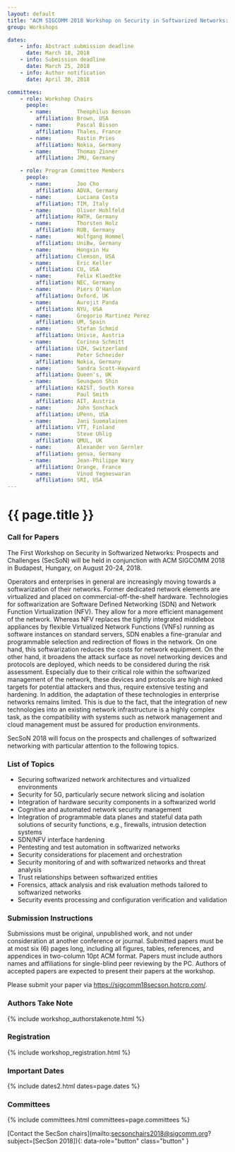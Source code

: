 ```yaml
---
layout: default
title: "ACM SIGCOMM 2018 Workshop on Security in Softwarized Networks: Prospects and Challenges (SecSoN 2018)"
group: Workshops

dates:
    - info: Abstract submission deadline
      date: March 18, 2018
    - info: Submission deadline
      date: March 25, 2018
    - info: Author notification
      date: April 30, 2018

committees:
    - role: Workshop Chairs
      people:
       - name:        Theophilus Benson
         affiliation: Brown, USA
       - name:        Pascal Bisson
         affiliation: Thales, France
       - name:        Rastin Pries
         affiliation: Nokia, Germany
       - name:        Thomas Zinner
         affiliation: JMU, Germany

    - role: Program Committee Members
      people:
       - name:        Joo Cho
         affiliation: ADVA, Germany         
       - name:        Luciana Costa
         affiliation: TIM, Italy  
       - name:        Oliver Hohlfeld
         affiliation: RWTH, Germany           
       - name:        Thorsten Holz
         affiliation: RUB, Germany         
       - name:        Wolfgang Hommel
         affiliation: UniBw, Germany         
       - name:        Hongxin Hu
         affiliation: Clemson, USA          
       - name:        Eric Keller
         affiliation: CU, USA         
       - name:        Felix Klaedtke
         affiliation: NEC, Germany 
       - name:        Piers O'Hanlon
         affiliation: Oxford, UK         
       - name:        Aurojit Panda
         affiliation: NYU, USA         
       - name:        Gregorio Martinez Perez
         affiliation: UM, Spain           
       - name:        Stefan Schmid
         affiliation: Univie, Austria       
       - name:        Corinna Schmitt
         affiliation: UZH, Switzerland
       - name:        Peter Schneider
         affiliation: Nokia, Germany         
       - name:        Sandra Scott-Hayward
         affiliation: Queen's, UK                          
       - name:        Seungwon Shin
         affiliation: KAIST, South Korea
       - name:        Paul Smith
         affiliation: AIT, Austria           
       - name:        John Sonchack
         affiliation: UPenn, USA            
       - name:        Jani Suomalainen
         affiliation: VTT, Finland 
       - name:        Steve Uhlig
         affiliation: QMUL, UK         
       - name:        Alexander von Gernler
         affiliation: genua, Germany         
       - name:        Jean-Philippe Wary
         affiliation: Orange, France                                  
       - name:        Vinod Yegneswaran
         affiliation: SRI, USA
---
```


# {{ page.title }}

### Call for Papers
The First Workshop on Security in Softwarized Networks: Prospects and Challenges (SecSoN) will be held in conjunction with ACM SIGCOMM 2018 in Budapest, Hungary, on August 20-24, 2018.

Operators and enterprises in general are increasingly moving towards a softwarization of their networks. Former dedicated network elements are virtualized and placed on commercial-off-the-shelf hardware. Technologies for softwarization are Software Defined Networking (SDN) and Network Function Virtualization (NFV). They allow for a more efficient management of the network. Whereas NFV replaces the tightly integrated middlebox appliances by flexible Virtualized Network Functions (VNFs) running as software instances on standard servers, SDN enables a fine-granular and programmable selection and redirection of flows in the network.
On one hand, this softwarization reduces the costs for network equipment. On the other hand, it broadens the attack surface as novel networking devices and protocols are deployed, which needs to be considered during the risk assessment. Especially due to their critical role within the softwarized management of the network, these devices and protocols are high ranked targets for potential attackers and thus, require extensive testing and hardening.
In addition, the adaptation of these technologies in enterprise networks remains limited. This is due to the fact, that the integration of new technologies into an existing network infrastructure is a highly complex task, as the compatibility with systems such as network management and cloud management must be assured for production environments.

SecSoN 2018 will focus on the prospects and challenges of softwarized networking with particular attention to the following topics.

### List of Topics
- Securing softwarized network architectures and virtualized environments
- Security for 5G, particularly secure network slicing and isolation
- Integration of hardware security components in a softwarized world
- Cognitive and automated network security management
- Integration of programmable data planes and stateful data path solutions  of security functions, e.g., firewalls, intrusion detection systems
- SDN/NFV interface hardening
- Pentesting and test automation in softwarized networks
- Security considerations for placement and orchestration
- Security monitoring of and with softwarized networks and threat analysis
- Trust relationships between softwarized entities
- Forensics, attack analysis and risk evaluation methods tailored to softwarized networks
- Security events processing and configuration verification and validation

### Submission Instructions
Submissions must be original, unpublished work, and not under consideration at another conference or journal. Submitted papers must be at most six (6) pages long, including all figures, tables, references, and appendices in two-column 10pt ACM format. Papers must include authors names and affiliations for single-blind peer reviewing by the PC. Authors of accepted papers are expected to present their papers at the workshop.

Please submit your paper via <a href="https://sigcomm18secson.hotcrp.com/">https://sigcomm18secson.hotcrp.com/</a>.

### Authors Take Note
{% include workshop_authorstakenote.html %}

### Registration
{% include workshop_registration.html %}


### Important Dates

{% include dates2.html dates=page.dates %}

### Committees

{% include committees.html committees=page.committees %}

[Contact the SecSon chairs](mailto:secsonchairs2018@sigcomm.org?subject=[SecSon 2018]){: data-role="button" class="button" }
